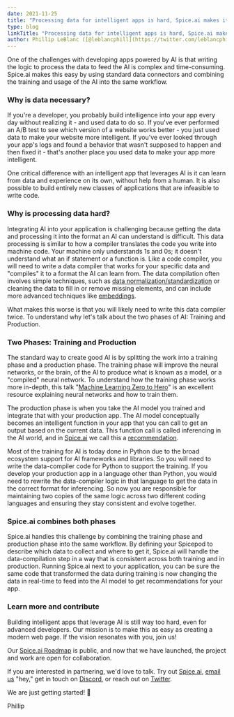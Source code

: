 ```yaml
---
date: 2021-11-25
title: "Processing data for intelligent apps is hard, Spice.ai makes it easy"
type: blog
linkTitle: "Processing data for intelligent apps is hard, Spice.ai makes it easy"
author: Phillip LeBlanc ([@leblancphill](https://twitter.com/leblancphill))
---
```


One of the challenges with developing apps powered by AI is that writing the logic to process the data to feed the AI is complex and time-consuming. Spice.ai makes this easy by using standard data connectors and combining the training and usage of the AI into the same workflow.

### Why is data necessary?

If you're a developer, you probably build intelligence into your app every day without realizing it - and used data to do so. If you've ever performed an A/B test to see which version of a website works better - you just used data to make your website more intelligent. If you've ever looked through your app's logs and found a behavior that wasn't supposed to happen and then fixed it - that's another place you used data to make your app more intelligent.

One critical difference with an intelligent app that leverages AI is it can learn from data and experience on its own, without help from a human. It is also possible to build entirely new classes of applications that are infeasible to write code.

### Why is processing data hard?

Integrating AI into your application is challenging because getting the data and processing it into the format an AI can understand is difficult. This data processing is similar to how a compiler translates the code you write into machine code. Your machine only understands 1s and 0s; it doesn't understand what an if statement or a function is. Like a code compiler, you will need to write a data compiler that works for your specific data and "compiles" it to a format the AI can learn from. The data compilation often involves simple techniques, such as [data normalization/standardization](https://deepchecks.com/glossary/normalization-in-machine-learning/) or cleaning the data to fill in or remove missing elements, and can include more advanced techniques like [embeddings](https://www.toptal.com/machine-learning/embeddings-in-machine-learning).

What makes this worse is that you will likely need to write this data compiler twice. To understand why let's talk about the two phases of AI: Training and Production.

### Two Phases: Training and Production

The standard way to create good AI is by splitting the work into a training phase and a production phase. The training phase will improve the neural networks, or the brain, of the AI to produce what is known as a model, or a "compiled" neural network. To understand how the training phase works more in-depth, this talk "[Machine Learning Zero to Hero](https://www.youtube.com/watch?v=VwVg9jCtqaU)" is an excellent resource explaining neural networks and how to train them.

The production phase is when you take the AI model you trained and integrate that with your production app. The AI model conceptually becomes an intelligent function in your app that you can call to get an output based on the current data. This function call is called inferencing in the AI world, and in [Spice.ai](http://Spice.ai) we call this a [recommendation](https://docs.spiceai.org/concepts/recommendations/).

Most of the training for AI is today done in Python due to the broad ecosystem support for AI frameworks and libraries. So you will need to write the data-compiler code for Python to support the training. If you develop your production app in a language other than Python, you would need to rewrite the data-compiler logic in that language to get the data in the correct format for inferencing. So now you are responsible for maintaining two copies of the same logic across two different coding languages and ensuring they stay consistent and evolve together.

### Spice.ai combines both phases

Spice.ai handles this challenge by combining the training phase and production phase into the same workflow. By defining your Spicepod to describe which data to collect and where to get it, Spice.ai will handle the data-compilation step in a way that is consistent across both training and in production. Running Spice.ai next to your application, you can be sure the same code that transformed the data during training is now changing the data in real-time to feed into the AI model to get recommendations for your app.

### Learn more and contribute

Building intelligent apps that leverage AI is still way too hard, even for advanced developers. Our mission is to make this as easy as creating a modern web page. If the vision resonates with you, join us!

Our [Spice.ai Roadmap](https://github.com/spiceai/spiceai/blob/trunk/docs/ROADMAP.md) is public, and now that we have launched, the project and work are open for collaboration.

If you are interested in partnering, we'd love to talk. Try out [Spice.ai](https://spiceai.org), [email us](mailto:hey@spiceai.io) "hey," get in touch on [Discord](https://discord.gg/kZnTfneP5u), or reach out on [Twitter](https://twitter.com/SpiceAIHQ).

We are just getting started! 🚀

Phillip
